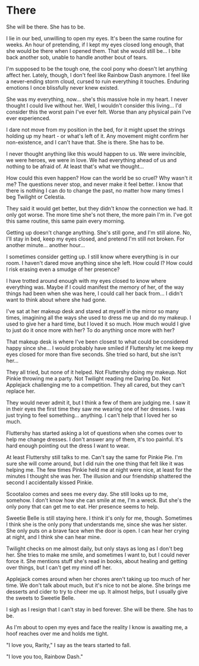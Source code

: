 # There

She will be there. She has to be.

I lie in our bed, unwilling to open my eyes. It's been the same routine for weeks. An hour of pretending, if I kept my eyes closed long enough, that she would be there when I opened them. That she would still be… I bite back another sob, unable to handle another bout of tears.

I'm supposed to be the tough one, the cool pony who doesn't let anything affect her. Lately, though, I don't feel like Rainbow Dash anymore. I feel like a never-ending storm cloud, cursed to ruin everything it touches. Enduring emotions I once blissfully never knew existed.

She was my everything, now… she's this massive hole in my heart. I never thought I could live without her. Well, I wouldn't consider this living… I'd consider this the worst pain I've ever felt. Worse than any physical pain I've ever experienced.

I dare not move from my position in the bed, for it might upset the strings holding up my heart - or what's left of it. Any movement might confirm her non-existence, and I can't have that. She is there. She has to be.

I never thought anything like this would happen to us. We were invincible, we were heroes, we were in love. We had everything ahead of us and nothing to be afraid of. At least that's what we thought…

How could this even happen? How can the world be so cruel? Why wasn't it me? The questions never stop, and never make it feel better. I know that there is nothing I can do to change the past, no matter how many times I beg Twilight or Celestia.

They said it would get better, but they didn't know the connection we had. It only got worse. The more time she's not there, the more pain I'm in. I've got this same routine, this same pain every morning.

Getting up doesn't change anything. She's still gone, and I'm still alone. No, I'll stay in bed, keep my eyes closed, and pretend I'm still not broken. For another minute… another hour…

I sometimes consider getting up. I still know where everything is in our room. I haven't dared move anything since she left. How could I? How could I risk erasing even a smudge of her presence?

I have trotted around enough with my eyes closed to know where everything was. Maybe if I could manifest the memory of her, of the way things had been when she was here, I could call her back from… I didn't want to think about where she had gone.

I've sat at her makeup desk and stared at myself in the mirror so many times, imagining all the ways she used to dress me up and do my makeup. I used to give her a hard time, but I loved it so much. How much would I give to just do it once more with her? To do anything once more with her?

That makeup desk is where I've been closest to what could be considered happy since she… I would probably have smiled if Fluttershy let me keep my eyes closed for more than five seconds. She tried so hard, but she isn't her…

They all tried, but none of it helped. Not Fluttershy doing my makeup. Not Pinkie throwing me a party. Not Twilight reading me Daring Do. Not Applejack challenging me to a competition. They all cared, but they can't replace her.

They would never admit it, but I think a few of them are judging me. I saw it in their eyes the first time they saw me wearing one of her dresses. I was just trying to feel something… anything. I can't help that I loved her so much.

Fluttershy has started asking a lot of questions when she comes over to help me change dresses. I don't answer any of them, it's too painful. It's hard enough pointing out the dress I want to wear.

At least Fluttershy still talks to me. Can't say the same for Pinkie Pie. I'm sure she will come around, but I did ruin the one thing that felt like it was helping me. The few times Pinkie held me at night were nice, at least for the minutes I thought she was her. The illusion and our friendship shattered the second I accidentally kissed Pinkie.

Scootaloo comes and sees me every day. She still looks up to me, somehow. I don't know how she can smile at me, I'm a wreck. But she's the only pony that can get me to eat. Her presence seems to help.

Sweetie Belle is still staying here. I think it's only for me, though. Sometimes I think she is the only pony that understands me, since she was her sister. She only puts on a brave face when the door is open. I can hear her crying at night, and I think she can hear mine.

Twilight checks on me almost daily, but only stays as long as I don't beg her. She tries to make me smile, and sometimes I want to, but I could never force it. She mentions stuff she's read in books, about healing and getting over things, but I can't get my mind off her.

Applejack comes around when her chores aren't taking up too much of her time. We don't talk about much, but it's nice to not be alone. She brings me desserts and cider to try to cheer me up. It almost helps, but I usually give the sweets to Sweetie Belle.

I sigh as I resign that I can't stay in bed forever. She will be there. She has to be.

As I'm about to open my eyes and face the reality I know is awaiting me, a hoof reaches over me and holds me tight.

"I love you, Rarity," I say as the tears started to fall.

"I love you too, Rainbow Dash."
